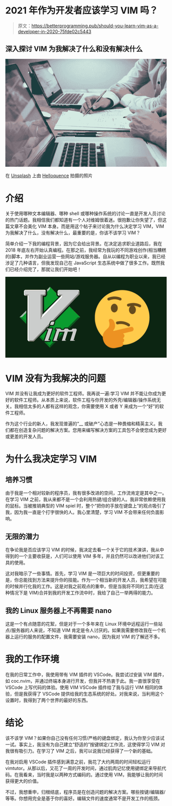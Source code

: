 # 2021 年作为开发者应该学习 VIM 吗？

> 原文：<https://betterprogramming.pub/should-you-learn-vim-as-a-developer-in-2020-75fde02c5443>

## 深入探讨 VIM 为我解决了什么和没有解决什么

![](img/37b90a835a96fdcbce71f80db76e45e4.png)

在 [Unsplash](http://unsplash.com) 上由 [Helloquence](https://unsplash.com/photos/5fNmWej4tAA) 拍摄的照片

# 介绍

关于使用哪种文本编辑器、哪种 shell 或哪种操作系统的讨论一直是开发人员讨论的热门话题。我相信我们都知道有一个人对维姆很着迷。很抱歉让你失望了，但这篇文章不会美化 VIM 本身。而是用这个帖子来讨论我为什么决定学习 VIM，VIM 为我解决了什么，没有解决什么，最重要的是，你该不该学习 VIM？

简单介绍一下我的编程背景，因为它会给出背景。在决定追求职业道路后，我在 2018 年底左右开始认真编程。在那之前，我经常为我玩的不同游戏创作(相当糟糕的)脚本，并作为副业运营一些网站/游戏服务器。自从以编程为职业以来，我已经涉足了几种语言，但我发现自己在 JavaScript 生态系统中做了很多工作。既然我们已经介绍完了，那就让我们开始吧！

![](img/0f498861533f1dfecfadafe65f800a85.png)

# VIM 没有为我解决的问题

VIM 并没有让我成为更好的软件工程师。我再说一遍:学习 VIM 并不能让你成为更好的软件工程师。从本质上来说，软件工程与你开发的外壳/编辑器/操作系统无关。我相信太多的人都有这样的观念，你需要使用 X 或者 Y 来成为一个“好”的软件工程师。

作为这个行业的新人，我发现普遍的“__ 或破产”心态是一种畏缩和精英主义。我们都在创造复杂问题的解决方案。您用来编写解决方案的工具包不会使您成为更好或更差的开发人员。

# 为什么我决定学习 VIM

## 培养习惯

由于我是一个相对较新的程序员，我有很多改进的空间，工作流肯定是其中之一。在学习 VIM 之前，我从来都不是一个会利用热键/组合键的人。我非常依赖使用我的鼠标。当被推销典型的 VIM spiel 时，整个“把你的手放在键盘上”的观点吸引了我，因为我一直是个打字很快的人。我心里清楚，学习 VIM 不会带来任何负面影响。

## 无限的潜力

在争论我是否应该学习 VIM 的时候，我决定去看一个关于它的技术演讲，我从中得到的一个主要收获是，人们可以使用 VIM 多年，并且仍然可以改进他们对该工具的使用。

这对我暗示了一些事情。首先，学习 VIM 是一项巨大的时间投资，但更重要的是，你总能找到方法来提升你的技能。作为一个相当新的开发人员，我希望在可能的时候并行化我的工作。这是对我之前观点的重申，但是当我将不同的工具(在这种情况下是 VIM)合并到我的开发工作流中时，我给了自己一举两得的能力。

## 我的 Linux 服务器上不再需要 nano

这是一个有点随意的花絮，但是对于一个多年来在 Linux 环境中远程运行一些站点/服务器的人来说，不知道 VIM 肯定是令人讨厌的。如果我需要修改我在一个机器上运行的服务的配置文件，我需要安装 nano，因为我对 VIM 的了解还不多。

# 我的工作环境

在我的日常工作中，我使用带有 VIM 插件的 VSCode。我尝试过安装 VIM 插件，如 coc.nvim，并通过终端本身进行开发，但我并不热衷于此。我一直很享受在 VSCode 上写代码的体验。使用 VIM VSCode 插件给了我与运行 VIM 相同的体验，但是我获得了 VSCode 提供给我的生态系统的好处。对我来说，当利用这个设置时，我得到了两个世界的最好的东西。

# 结论

该不该学 VIM？如果你自己没有任何习惯/严格的键盘绑定，我认为你至少应该试一试。事实上，我没有为自己建立“舒适的”按键绑定/工作流，这使得学习 VIM 对我很有吸引力。在学习了 VIM 之后，我可以说我已经获得了一个新的基础。

在我对启用 VSCode 插件感到满意之前，我花了大约两周的时间轻松运行 vimtutor。从那以后，又花了一周的开发时间，通过肌肉记忆使用键绑定来导航代码。在我看来，当时我是以两种方式编码的。通过使用 VIM，我能够让我的时间获得更大的价值。

不过，我想重申，归根结底，程序员是在创造问题的解决方案。哪些按键/编辑器/等等。你想用完全是基于你的喜好。编辑文件的速度通常不是开发工作的瓶颈。